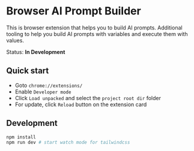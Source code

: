 # Browser AI Prompt Builder

This is browser extension that helps you to build AI prompts.
Additional tooling to help you build AI prompts with variables and execute them with values.

Status: **In Development**


## Quick start

- Goto `chrome://extensions/`
- Enable `Developer mode`
- Click `Load unpacked` and select the `project root dir` folder
- For update, click `Reload` button on the extension card


## Development

```bash
npm install
npm run dev # start watch mode for tailwindcss
```

